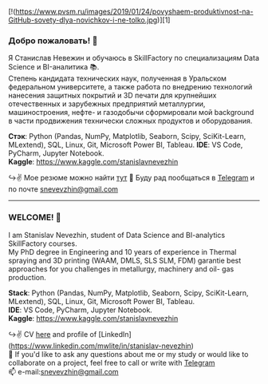 [!(https://www.pvsm.ru/images/2019/01/24/povyshaem-produktivnost-na-GitHub-sovety-dlya-novichkov-i-ne-tolko.jpg)][1]

### Добро пожаловать! 👋

Я Станислав Невежин и обучаюсь в SkillFactory по специализациям Data Science и BI-аналитика 📚.  
Степень кандидата технических наук, полученная в Уральском федеральном университете, а также работа по внедрению технологий нанесения защитных покрытий и 3D печати для крупнейших отечественных и зарубежных предприятий металлургии, машиностроения, нефте- и газодобычи сформировали мой background в части продвижения технически сложных продуктов и оборудования. 


**Стэк**:  Python (Pandas, NumPy, Matplotlib, Seaborn, Scipy, SciKit-Learn, MLextend), SQL, Linux, Git, Microsoft Power BI, Tableau. 
**IDE**: VS Code, PyCharm, Jupyter Notebook.  
**Kaggle**: https://www.kaggle.com/stanislavnevezhin

↪️✌️ Мое резюме можно найти [тут](https://hh.ru/resume/58d05c8eff085992270039ed1f5675414e5648) 
📩 Буду рад пообщаться в [Telegram](https://t.me/Stanislav_Nevezhin) и по почте [snevevzhin@gmail.com](mailto:snevevzhin@gmail.com)   

---
### WELCOME! 👋

I am Stanislav Nevezhin, student of Data Science and BI-analytics SkillFactory courses.  
My PhD degree in Engineering and 10 years of experience in Thermal spraying and 3D printing (WAAM, DMLS, SLS SLM, FDM) garantie  best approaches for you challenges in metallurgy, machinery and oil- gas production.

**Stack**:  Python (Pandas, NumPy, Matplotlib, Seaborn, Scipy, SciKit-Learn, MLextend), SQL, Linux, Git, Microsoft Power BI, Tableau.  
**IDE**: VS Code, PyCharm, Jupyter Notebook.  
**Kaggle**: https://www.kaggle.com/stanislavnevezhin

↪️✌️ CV [here](https://hh.ru/resume/58d05c8eff085992270039ed1f5675414e5648) and profile of [LinkedIn] (https://www.linkedin.com/mwlite/in/stanislav-nevezhin)  
📩  If you'd like to ask any questions about me or my study or would like to collaborate on a project, feel free to call or write with [Telegram](https://t.me/Stanislav_Nevezhin)  
📫 e-mail:[snevevzhin@gmail.com](mailto:snevevzhin@gmail.com)
